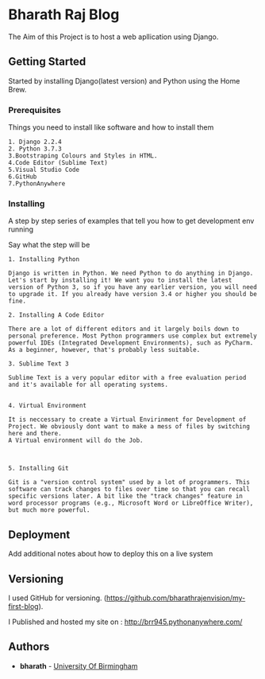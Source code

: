 # Bharath Raj Blog

The Aim of this Project is to host a web apllication using Django.  

## Getting Started

Started by installing Django(latest version) and Python using the Home Brew.


### Prerequisites

Things you need to install like software and how to install them

```
1. Django 2.2.4
2. Python 3.7.3
3.Bootstraping Colours and Styles in HTML.
4.Code Editor (Sublime Text)
5.Visual Studio Code
6.GitHub
7.PythonAnywhere
```

### Installing

A step by step series of examples that tell you how to get  development env running

Say what the step will be

```
1. Installing Python

Django is written in Python. We need Python to do anything in Django. Let's start by installing it! We want you to install the latest version of Python 3, so if you have any earlier version, you will need to upgrade it. If you already have version 3.4 or higher you should be fine.
```
```
2. Installing A Code Editor

There are a lot of different editors and it largely boils down to personal preference. Most Python programmers use complex but extremely powerful IDEs (Integrated Development Environments), such as PyCharm. As a beginner, however, that's probably less suitable.

```

```
3. Sublime Text 3

Sublime Text is a very popular editor with a free evaluation period and it's available for all operating systems.


```

```
4. Virtual Environment

It is neccessary to create a Virtual Envirinment for Development of Project. We obviously dont want to make a mess of files by switching here and there.
A Virtual environment will do the Job. 



```

```
5. Installing Git

Git is a "version control system" used by a lot of programmers. This software can track changes to files over time so that you can recall specific versions later. A bit like the "track changes" feature in word processor programs (e.g., Microsoft Word or LibreOffice Writer), but much more powerful.

```

## Deployment

Add additional notes about how to deploy this on a live system


## Versioning

I used GitHub for versioning. (https://github.com/bharathrajenvision/my-first-blog). 

I Published and hosted my site on :
http://brr945.pythonanywhere.com/

## Authors

* **bharath** - [University Of Birmingham](https://github.com/bharathrajenvision/my-first-blog)
